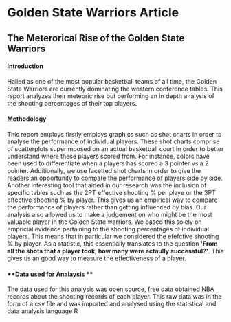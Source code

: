 Golden State Warriors Article
================

**The Meterorical Rise of the Golden State Warriors**
-----------------------------------------------------

#### **Introduction**

Hailed as one of the most popular basketball teams of all time, the Golden State Warriors are currently dominating the western conference tables. This report analyzes their meteoric rise but performing an in depth analysis of the shooting percentages of their top players.

#### **Methodology**

This report employs firstly employs graphics such as shot charts in order to analyse the performance of individual players. These shot charts comprise of scatterplots superimposed on an actual basketball court in order to better understand where these players scored from. For instance, colors have been used to differentiate when a players has scored a 3 pointer vs a 2 pointer. Additionally, we use facetted shot charts in order to give the readers an opportunity to compare the performance of players side by side. Another interesting tool that aided in our research was the inclusion of specific tables such as the 2PT effective shooting % per playe or the 3PT effective shooting % by player. This gives us an empirical way to compare the performance of players rather than getting influenced by bias. Our analysis also allowed us to make a judgement on who might be the most valuable player in the Golden State warriors. We based this solely on empricial evidence pertaining to the shooting percentages of individual players. This means that in particular we considered the efefctive shooting % by player. As a statistic, this essentially translates to the question **'From all the shots that a player took, how many were actaully successful?'**. This gives us an good way to measure the effectiveness of a player.

#### **Data used for Analaysis **

The data used for this analysis was open source, free data obtained NBA records about the shooting records of each player. This raw data was in the form of a csv file and was imported and analysed using the statistical and data analysis language R
